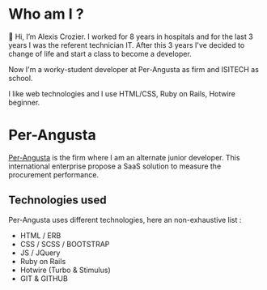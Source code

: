 # Who am I ? 

👋 Hi, I’m Alexis Crozier.
I worked for 8 years in hospitals and for the last 3 years I was the referent technician IT. After this 3 years I've decided to change of life and start a class to become a developer. 

Now I'm a worky-student developer at Per-Angusta as firm and ISITECH as school. 

I like web technologies and I use HTML/CSS, Ruby on Rails, Hotwire beginner. 

# Per-Angusta

[Per-Angusta](https://www.linkedin.com/company/per-angusta/mycompany/verification/) is the firm where I am an alternate junior developer. This international enterprise propose a SaaS solution to measure the procurement performance.

## Technologies used
Per-Angusta uses different technologies, here an non-exhaustive list :
  - HTML / ERB
  - CSS / SCSS / BOOTSTRAP
  - JS / JQuery
  - Ruby on Rails
  - Hotwire (Turbo & Stimulus)
  - GIT & GITHUB




<!---
AlexisCro/AlexisCro is a ✨ special ✨ repository because its `README.md` (this file) appears on your GitHub profile.
You can click the Preview link to take a look at your changes.
--->

